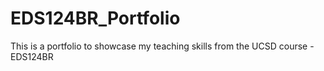 # EDS124BR_Portfolio

This is a portfolio to showcase my teaching skills from the UCSD course - EDS124BR
